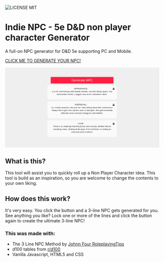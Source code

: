![LICENSE MIT](https://img.shields.io/badge/LICENSE-MIT-brightgreen)

# Indie NPC - 5e D&D non player character Generator
A full-on NPC generator for D&D 5e supporting PC and Mobile.

[CLICK ME TO GENERATE YOUR NPC!](https://seppeverhavert.github.io/Indie-NPC/)

![Indie NPC for PC](https://raw.githubusercontent.com/SeppeVerhavert/3-Line-NPC/master/assets/img/3lineNPC.png "Indie NPC for PC")

## What is this?

This tool will assist you to quickly roll up a Non Player Character idea. This tool is build as an inspiration, so you are welcome to change the contents to your own liking. 

## How does this work?

It's very easy. You click the button and a 3-line NPC gets generated for you. See anything you like? Lock one or more of the lines and click the button again to create the ultimate 3-line NPC!

### This was made with:
- The 3 Line NPC Method by [Johnn Four RoleplayingTips](https://www.roleplayingtips.com/rptn/the-3-line-npc-method-how-to-create-story-full-npcs-fast-rpt575a/?utm_source=ActiveCampaign&utm_medium=email&utm_content=The+Three+Word+NPC+Formula&utm_campaign=The+Three+Word+NPC+Formula)
- d100 tables from [r/d100](https://www.reddit.com/r/d100/)
- Vanilla Javascript, HTML5 and CSS
